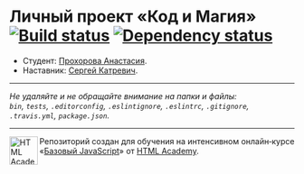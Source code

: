 # Личный проект «Код и Магия» [![Build status][travis-image]][travis-url] [![Dependency status][dependency-image]][dependency-url]

* Студент: [Прохорова Анастасия](https://up.htmlacademy.ru/javascript/6/user/70416).
* Наставник: [Сергей Катревич](https://htmlacademy.ru/profile/id189351).

---

_Не удаляйте и не обращайте внимание на папки и файлы:_<br>
_`bin`, `tests`, `.editorconfig`, `.eslintignore`, `.eslintrc`, `.gitignore`, `.travis.yml`, `package.json`._

---

<a href="https://htmlacademy.ru/intensive/javascript"><img align="left" width="50" height="50" title="HTML Academy" src="https://up.htmlacademy.ru/static/img/intensive/javascript/logo-for-github.svg"></a>

Репозиторий создан для обучения на интенсивном онлайн‑курсе «[Базовый JavaScript](https://htmlacademy.ru/intensive/javascript)» от [HTML Academy](https://htmlacademy.ru).

[travis-image]: https://travis-ci.org/htmlacademy-javascript/70416-code-and-magick.svg?branch=master
[travis-url]: https://travis-ci.org/htmlacademy-javascript/70416-code-and-magick
[dependency-image]: https://david-dm.org/htmlacademy-javascript/70416-code-and-magick.svg?style=flat-square
[dependency-url]: https://david-dm.org/htmlacademy-javascript/70416-code-and-magick
